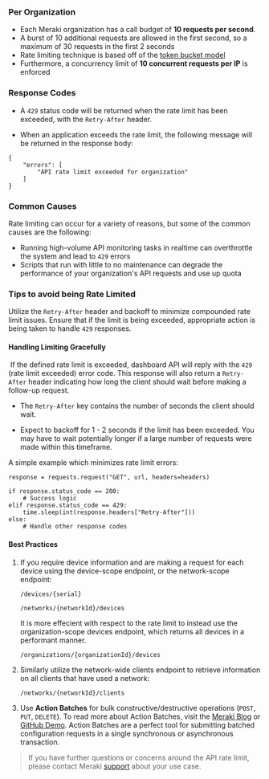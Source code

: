 ### Per Organization
* Each Meraki organization has a call budget of **10 requests per second**.
* A burst of 10 additional requests are allowed in the first second, so a maximum of 30 requests in the first 2 seconds
* Rate limiting technique is based off of the [token bucket model](https://en.wikipedia.org/wiki/Token_bucket)
* Furthermore, a concurrency limit of **10 concurrent requests per IP** is enforced

### Response Codes
* A `429` status code will be returned when the rate limit has been exceeded, with the `Retry-After` header.

* When an application exceeds the rate limit, the following message will be returned in the response body:
```
{
    "errors": [
        "API rate limit exceeded for organization"
    ]
}
```

### Common Causes

Rate limiting can occur for a variety of reasons, but some of the common causes are the following:

* Running high-volume API monitoring tasks in realtime can overthrottle the system and lead to `429` errors
* Scripts that run with little to no maintenance can degrade the performance of your organization's API requests and use up quota

### Tips to avoid being Rate Limited

Utilize the `Retry-After` header and backoff to minimize compounded rate limit issues. Ensure that if the limit is being exceeded, appropriate action is being taken to handle `429` responses.


#### Handling Limiting Gracefully
​
If the defined rate limit is exceeded, dashboard API will reply with the `429` (rate limit exceeded) error code. This response will also return a `Retry-After` header indicating how long the client should wait before making a follow-up request.

* The `Retry-After` key contains the number of seconds the client should wait.


* Expect to backoff for 1 - 2 seconds if the limit has been exceeded. You may have to wait potentially longer if a large number of requests were made within this timeframe.
​

A simple example which minimizes rate limit errors:

```
response = requests.request("GET", url, headers=headers)
​
if response.status_code == 200:
	# Success logic
elif response.status_code == 429:
	time.sleep(int(response.headers["Retry-After"]))
else:
	# Handle other response codes
```


#### Best Practices

1. If you require device information and are making a request for each device using the device-scope endpoint, or the network-scope endpoint:

	``/devices/{serial}``
	
	``/networks/{networkId}/devices``
	
	It is more effecient with respect to the rate limit to instead use the organization-scope devices endpoint, which returns all devices in a performant manner.
	
	``/organizations/{organizationId}/devices ``
	
2. Similarly utilize the network-wide clients endpoint to retrieve information on all clients that have used a network:
	
	``/networks/{networkId}/clients``
	
3. Use **Action Batches** for bulk constructive/destructive operations (``POST``, ``PUT``, ``DELETE``). To read more about Action Batches, visit the [Meraki Blog](https://meraki.cisco.com/blog/2019/06/action-batches-a-recipe-for-success/) or [GitHub Demo](https://developer.cisco.com/codeexchange/github/repo/shiyuechengineer/action-batches/). Action Batches are a perfect tool for submitting batched configuration requests in a single synchronous or asynchronous transaction.


> If you have further questions or concerns around the API rate limit, please contact Meraki [support](mailto:support@meraki.com) about your use case.
